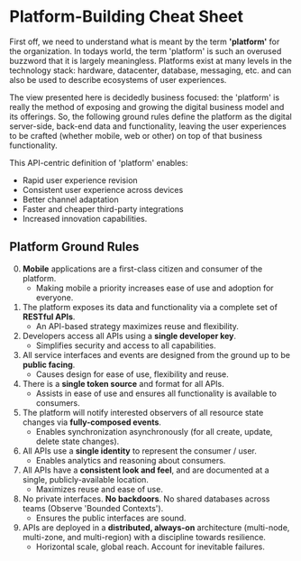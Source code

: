 Platform-Building Cheat Sheet
=============================

First off, we need to understand what is meant by the term **'platform'** for the organization.
In todays world, the term 'platform' is such an overused buzzword that it is largely meaningless.
Platforms exist at many levels in the technology stack: hardware, datacenter, database,
messaging, etc. and can also be used to describe ecosystems of user experiences.

The view presented here is decidedly business focused: the 'platform' is really the method
of exposing and growing the digital business model and its offerings. So, the following ground rules
define the platform as the digital server-side, back-end data and functionality, leaving the user
experiences to be crafted (whether mobile, web or other) on top of that business functionality.

This API-centric definition of 'platform' enables:

* Rapid user experience revision
* Consistent user experience across devices
* Better channel adaptation
* Faster and cheaper third-party integrations
* Increased innovation capabilities.

Platform Ground Rules
---------------------

0. **Mobile** applications are a first-class citizen and consumer of the platform.
	* Making mobile a priority increases ease of use and adoption for everyone.
0. The platform exposes its data and functionality via a complete set of **RESTful APIs**. 
	* An API-based strategy maximizes reuse and flexibility.
0. Developers access all APIs using a **single developer key**.
	* Simplifies security and access to all capabilities.
0. All service interfaces and events are designed from the ground up to be **public facing**.
	* Causes design for ease of use, flexibility and reuse.
0. There is a **single token source** and format for all APIs.
	* Assists in ease of use and ensures all functionality is available to consumers.
0. The platform will notify interested observers of all resource state changes via **fully-composed events**.
	* Enables synchronization asynchronously (for all create, update, delete state changes).
0. All APIs use a **single identity** to represent the consumer / user.
	* Enables analytics and reasoning about consumers.
0. All APIs have a **consistent look and feel**, and are documented at a single, publicly-available location.
	* Maximizes reuse and ease of use.
0. No private interfaces. **No backdoors**. No shared databases across teams (Observe 'Bounded Contexts').
	* Ensures the public interfaces are sound.
0. APIs are deployed in a **distributed, always-on** architecture (multi-node, multi-zone, and multi-region) with a discipline towards resilience.
	* Horizontal scale, global reach. Account for inevitable failures.
